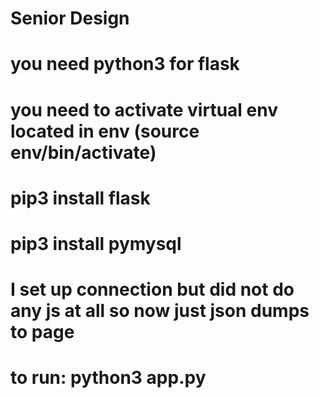 # Senior Design

# you need python3 for flask
# you need to activate virtual env located in env (source env/bin/activate)
# pip3 install flask
# pip3 install pymysql
# I set up connection but did not do any js at all so now just json dumps to page
# to run: python3 app.py
